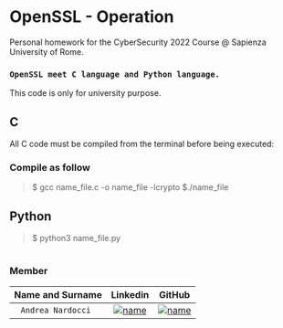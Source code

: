 # OpenSSL - Operation 
Personal homework for the CyberSecurity 2022 Course @ Sapienza University of Rome.

### `OpenSSL meet C language and Python language.`

This code is only for university purpose.

## C

All C code must be compiled from the terminal before being executed:

### Compile as follow 
> $ gcc name_file.c -o name_file -lcrypto
> $./name_file

## Python
> $ python3 name_file.py

# 
#

### Member

| **Name and Surname** | **Linkedin** | **GitHub** |
| :---: | :---: | :---: |
| `Andrea Nardocci ` | [![name](https://github.com/nardoz-dev/projectName/blob/main/docs/sharedpictures/LogoIn.png)](https://www.linkedin.com/in/andrea-nardocci) | [![name](https://github.com/nardoz-dev/projectName/blob/main/docs/sharedpictures/GitHubLogo.png)](https://github.com/nardoz-dev) | 
